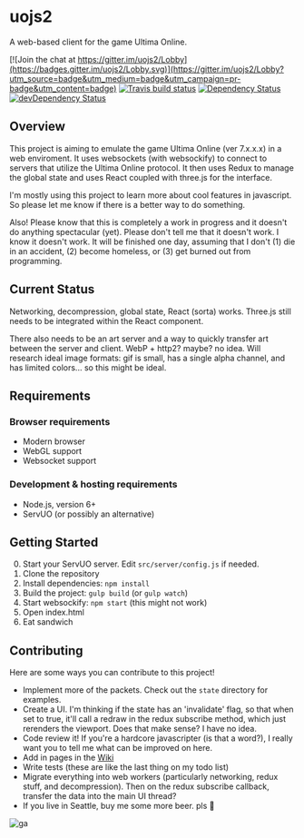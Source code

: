 # uojs2


A web-based client for the game Ultima Online.

[![Join the chat at https://gitter.im/uojs2/Lobby](https://badges.gitter.im/uojs2/Lobby.svg)](https://gitter.im/uojs2/Lobby?utm_source=badge&utm_medium=badge&utm_campaign=pr-badge&utm_content=badge)
[![Travis build status](http://img.shields.io/travis/kevinhikaruevans/uojs2.svg?style=flat)](https://travis-ci.org/kevinhikaruevans/uojs2)
[![Dependency Status](https://david-dm.org/kevinhikaruevans/uojs2.svg)](https://david-dm.org/kevinhikaruevans/uojs2)
[![devDependency Status](https://david-dm.org/kevinhikaruevans/uojs2/dev-status.svg)](https://david-dm.org/kevinhikaruevans/uojs2#info=devDependencies)

## Overview

This project is aiming to emulate the game Ultima Online (ver 7.x.x.x) in a web enviroment. It uses websockets (with websockify) to connect to servers that utilize the Ultima Online protocol. It then uses Redux to manage the global state and uses React coupled with three.js for the interface.


I'm mostly using this project to learn more about cool features in javascript. So please let me know if there is a better way to do something.

Also! Please know that this is completely a work in progress and it doesn't do anything spectacular (yet). Please don't tell me that it doesn't work. I know it doesn't work. It will be finished one day, assuming that I don't (1) die in an accident, (2) become homeless, or (3) get burned out from programming.

## Current Status

Networking, decompression, global state, React (sorta) works. Three.js still needs to be integrated within the React component.

There also needs to be an art server and a way to quickly transfer art between the server and client. WebP + http2? maybe? no idea. Will research ideal image formats: gif is small, has a single alpha channel, and has limited colors... so this might be ideal.

## Requirements

### Browser requirements

* Modern browser
* WebGL support
* Websocket support

### Development & hosting requirements

* Node.js, version 6+
* ServUO (or possibly an alternative)


## Getting Started

0. Start your ServUO server. Edit `src/server/config.js` if needed.
1. Clone the repository
2. Install dependencies: `npm install`
3. Build the project: `gulp build` (or `gulp watch`)
4. Start websockify: `npm start` (this might not work)
5. Open index.html
6. Eat sandwich

## Contributing

Here are some ways you can contribute to this project!

* Implement more of the packets. Check out the `state` directory for examples. 
* Create a UI. I'm thinking if the state has an 'invalidate' flag, so that when set to true, it'll call a redraw in the redux subscribe method, which just rerenders the viewport. Does that make sense? I have no idea.
* Code review it! If you're a hardcore javascripter (is that a word?), I really want you to tell me what can be improved on here. 
* Add in pages in the [Wiki](https://github.com/kevinhikaruevans/uojs2/wiki/A-general-overview-of-everything)
* Write tests (these are like the last thing on my todo list)
* Migrate everything into web workers (particularly networking, redux stuff, and decompression). Then on the redux subscribe callback, transfer the data into the main UI thread?
* If you live in Seattle, buy me some more beer. pls :beer:

![ga](https://ga-beacon.appspot.com/UA-38326743-3/welcome-page?pixel)
